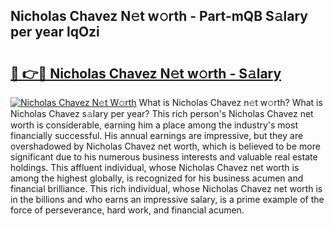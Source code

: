 ## Nicholas Chavez N𝚎t w𝚘rth - Part-mQB S𝚊lary per year lqOzi

# <h2><a href="http://gc3q9y.nevu.top/?p=Nicholas+Chavez">🔗 👉🔴 Nicholas Chavez N𝚎t w𝚘rth - S𝚊lary</a></h2>

[![Nicholas Chavez N𝚎t W𝚘rth](https://i.imgur.com/Oavwk0R.jpeg)](http://gc3q9y.nevu.top/?p=Nicholas+Chavez)
What is Nicholas Chavez n𝚎t w𝚘rth? What is Nicholas Chavez s𝚊lary per year?
This rich person's Nicholas Chavez net worth is considerable, earning him a place among the industry's most financially successful. His annual earnings are impressive, but they are overshadowed by Nicholas Chavez net worth, which is believed to be more significant due to his numerous business interests and valuable real estate holdings. This affluent individual, whose Nicholas Chavez net worth is among the highest globally, is recognized for his business acumen and financial brilliance. This rich individual, whose Nicholas Chavez net worth is in the billions and who earns an impressive salary, is a prime example of the force of perseverance, hard work, and financial acumen.
